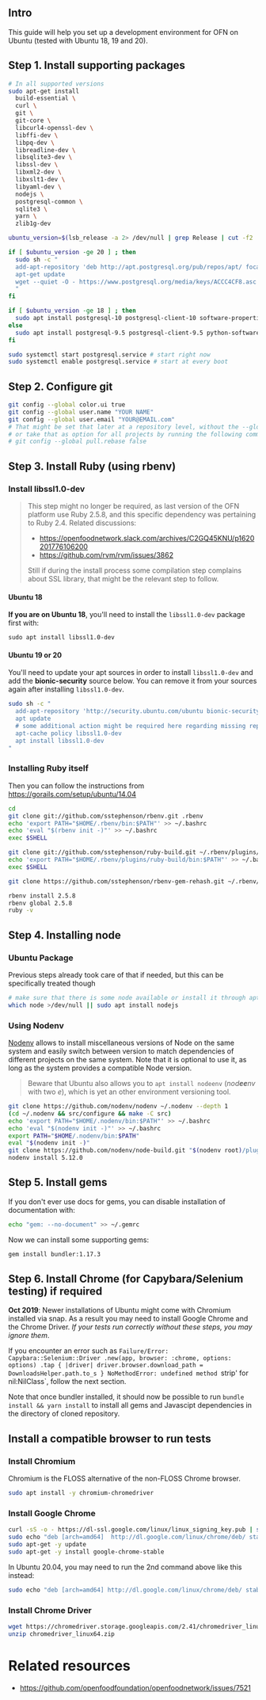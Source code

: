 ## Intro
This guide will help you set up a development environment for OFN on Ubuntu (tested with Ubuntu 18, 19 and 20).

## Step 1. Install supporting packages

```bash
# In all supported versions
sudo apt-get install 
  build-essential \
  curl \
  git \
  git-core \
  libcurl4-openssl-dev \
  libffi-dev \
  libpq-dev \
  libreadline-dev \
  libsqlite3-dev \
  libssl-dev \
  libxml2-dev \
  libxslt1-dev \
  libyaml-dev \
  nodejs \
  postgresql-common \
  sqlite3 \
  yarn \
  zlib1g-dev

ubuntu_version=$(lsb_release -a 2> /dev/null | grep Release | cut -f2 | cut -d. -f1)

if [ $ubuntu_version -ge 20 ] ; then
  sudo sh -c "
  add-apt-repository 'deb http://apt.postgresql.org/pub/repos/apt/ focal-pgdg main'
  apt-get update
  wget --quiet -O - https://www.postgresql.org/media/keys/ACCC4CF8.asc | apt-key add -
  "
fi

if [ $ubuntu_version -ge 18 ] ; then
  sudo apt install postgresql-10 postgresql-client-10 software-properties-common
else 
  sudo apt install postgresql-9.5 postgresql-client-9.5 python-software-properties 
fi

sudo systemctl start postgresql.service # start right now
sudo systemctl enable postgresql.service # start at every boot
```

## Step 2. Configure git
```bash
git config --global color.ui true
git config --global user.name "YOUR NAME"
git config --global user.email "YOUR@EMAIL.com"
# That might be set that later at a repository level, without the --global flag, after entering its cloned directory
# or take that as option for all projects by running the following command as is.
# git config --global pull.rebase false
```

## Step 3. Install Ruby (using rbenv)

### Install libssl1.0-dev

> This step might no longer be required, as last version of the OFN platform use Ruby 2.5.8, and this specific dependency was pertaining to   Ruby 2.4. Related discussions:
> - https://openfoodnetwork.slack.com/archives/C2GQ45KNU/p1620201776106200
> - https://github.com/rvm/rvm/issues/3862
>
> Still if during the install process some compilation step complains about SSL library, that might be the relevant step to follow.

#### Ubuntu 18
**If you are on Ubuntu 18**, you'll need to install the `libssl1.0-dev` package first with:
```
sudo apt install libssl1.0-dev
```
#### Ubuntu 19 or 20

You'll need to update your apt sources in order to install `libssl1.0-dev` and add the **bionic-security** source below. You can remove it from your sources again after installing `libssl1.0-dev`.

```bash
sudo sh -c "
  add-apt-repository 'http://security.ubuntu.com/ubuntu bionic-security main'
  apt update
  # some additional action might be required here regarding missing repository certificate key…
  apt-cache policy libssl1.0-dev
  apt install libssl1.0-dev
"
```

### Installing Ruby itself
Then you can follow the instructions from https://gorails.com/setup/ubuntu/14.04

```bash
cd
git clone git://github.com/sstephenson/rbenv.git .rbenv
echo 'export PATH="$HOME/.rbenv/bin:$PATH"' >> ~/.bashrc
echo 'eval "$(rbenv init -)"' >> ~/.bashrc
exec $SHELL

git clone git://github.com/sstephenson/ruby-build.git ~/.rbenv/plugins/ruby-build
echo 'export PATH="$HOME/.rbenv/plugins/ruby-build/bin:$PATH"' >> ~/.bashrc
exec $SHELL

git clone https://github.com/sstephenson/rbenv-gem-rehash.git ~/.rbenv/plugins/rbenv-gem-rehash

rbenv install 2.5.8
rbenv global 2.5.8
ruby -v
```

## Step 4. Installing node 

### Ubuntu Package

Previous steps already took care of that if needed, but this can be specifically treated though 
```sh
# make sure that there is some node available or install it through apt
which node >/dev/null || sudo apt install nodejs
```

### Using Nodenv

[Nodenv](https://github.com/nodenv/nodenv) allows to install miscellaneous versions of Node on the same system and easily switch between version to match dependencies of different projects on the same system. Note that it is optional to use it, as long as the system provides a compatible Node version.

> Beware that Ubuntu also allows you to `apt install nodeenv` (*nod**ee**nv* with two *e*), which is yet an other environment versioning tool.
```sh
git clone https://github.com/nodenv/nodenv ~/.nodenv --depth 1
(cd ~/.nodenv && src/configure && make -C src)
echo 'export PATH="$HOME/.nodenv/bin:$PATH"' >> ~/.bashrc
echo 'eval "$(nodenv init -)"' >> ~/.bashrc
export PATH="$HOME/.nodenv/bin:$PATH"
eval "$(nodenv init -)"
git clone https://github.com/nodenv/node-build.git "$(nodenv root)/plugins/node-build" --depth 1
nodenv install 5.12.0
```

## Step 5. Install gems
If you don't ever use docs for gems, you can disable installation of documentation with:

```bash
echo "gem: --no-document" >> ~/.gemrc
```

Now we can install some supporting gems:

```bash
gem install bundler:1.17.3
```

## Step 6. Install Chrome (for Capybara/Selenium testing) if required
**Oct 2019**: Newer installations of Ubuntu might come with Chromium installed via snap. As a result you may need to install Google Chrome and the Chrome Driver. *If your tests run correctly without these steps, you may ignore them*.

If you encounter an error such as `Failure/Error: Capybara::Selenium::Driver .new(app, browser: :chrome, options: options) .tap { |driver| driver.browser.download_path = DownloadsHelper.path.to_s } NoMethodError: undefined method `strip' for nil:NilClass`, follow the next section.

Note that once bundler installed, it should now be possible to run `bundle install && yarn install` to install all gems and Javascipt dependencies in the directory of cloned repository.

## Install a compatible browser to run tests

### Install Chromium

Chromium is the FLOSS alternative of the non-FLOSS Chrome browser.
```sh
sudo apt install -y chromium-chromedriver 
```

### Install Google Chrome

```bash
curl -sS -o - https://dl-ssl.google.com/linux/linux_signing_key.pub | sudo apt-key add
sudo echo "deb [arch=amd64]  http://dl.google.com/linux/chrome/deb/ stable main" >> /etc/apt/sources.list.d/google-chrome.list
sudo apt-get -y update
sudo apt-get -y install google-chrome-stable
```

In Ubuntu 20.04, you may need to run the 2nd command above like this instead:
```bash
sudo echo "deb [arch=amd64] http://dl.google.com/linux/chrome/deb/ stable main" | sudo tee -a /etc/apt/sources.list.d/google-chrome.list
```

### Install Chrome Driver

```bash
wget https://chromedriver.storage.googleapis.com/2.41/chromedriver_linux64.zip
unzip chromedriver_linux64.zip
```

# Related resources

- https://github.com/openfoodfoundation/openfoodnetwork/issues/7521
